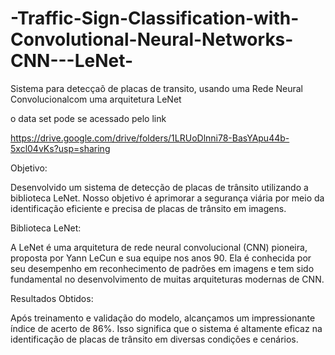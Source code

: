 # -Traffic-Sign-Classification-with-Convolutional-Neural-Networks-CNN---LeNet-
Sistema para detecçaõ de placas de transito, usando uma Rede Neural Convolucionalcom uma arquitetura LeNet

o data set pode se acessado pelo link

https://drive.google.com/drive/folders/1LRUoDlnni78-BasYApu44b-5xcl04vKs?usp=sharing

Objetivo:

Desenvolvido um sistema de detecção de placas de trânsito utilizando a biblioteca LeNet. Nosso objetivo é aprimorar a segurança viária por meio da identificação eficiente e precisa de placas de trânsito em imagens.

Biblioteca LeNet:

A LeNet é uma arquitetura de rede neural convolucional (CNN) pioneira, proposta por Yann LeCun e sua equipe nos anos 90. Ela é conhecida por seu desempenho em reconhecimento de padrões em imagens e tem sido fundamental no desenvolvimento de muitas arquiteturas modernas de CNN.

Resultados Obtidos:

Após treinamento e validação do modelo, alcançamos um impressionante índice de acerto de 86%. Isso significa que o sistema é altamente eficaz na identificação de placas de trânsito em diversas condições e cenários.
